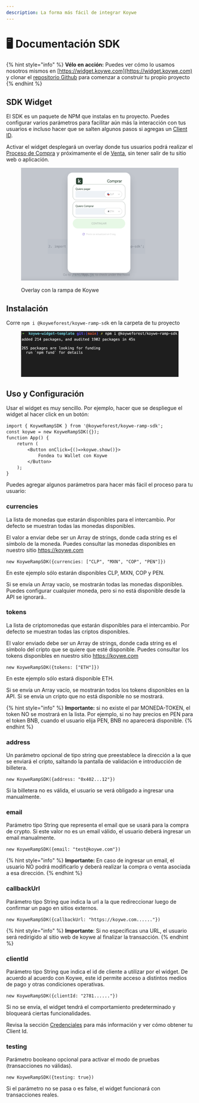 ```yaml
---
description: La forma más fácil de integrar Koywe
---
```


# 🖥 Documentación SDK

{% hint style="info" %}
**Vélo en acción:** Puedes ver cómo lo usamos nosotros mismos en [https://widget.koywe.com](https://widget.koywe.com) y clonar el [repositorio Github](https://github.com/koyweforest/koywe-widget-template/) para comenzar a construir tu propio proyecto
{% endhint %}

## SDK Widget

El SDK es un paquete de NPM que instalas en tu proyecto. Puedes configurar varios parámetros para facilitar aún más la interacción con tus usuarios e incluso hacer que se salten algunos pasos si agregas un [Client ID](credenciales.md).

Activar el widget desplegará un overlay donde tus usuarios podrá realizar el [Proceso de Compra](../sobre-koywe/que-es-koywe/proceso-de-compra.md) y próximamente el de [Venta](../sobre-koywe/que-es-koywe/proceso-de-venta.md), sin tener salir de tu sitio web o aplicación.

<figure><img src="../.gitbook/assets/Screen Shot 2022-12-08 at 13.29.09.png" alt=""><figcaption><p>Overlay con la rampa de Koywe</p></figcaption></figure>

## Instalación

Corre `npm i @koyweforest/koywe-ramp-sdk` en la carpeta de tu proyecto

<figure><img src="../.gitbook/assets/Screen Shot 2022-12-08 at 13.34.46.png" alt=""><figcaption></figcaption></figure>

## Uso y Configuración

Usar el widget es muy sencillo. Por ejemplo, hacer que se despliegue el widget al hacer click en un botón:

```
import { KoyweRampSDK } from '@koyweforest/koywe-ramp-sdk';
const koywe = new KoyweRampSDK({});
function App() {
    return (
        <Button onClick={()=>koywe.show()}>
            Fondea tu Wallet con Koywe
        </Button>
    );
}
```

Puedes agregar algunos parámetros para hacer más fácil el proceso para tu usuario:

### currencies

La lista de monedas que estarán disponibles para el intercambio. Por defecto se muestran todas las monedas disponibles.

El valor a enviar debe ser un Array de strings, donde cada string es el símbolo de la moneda. Puedes consultar las monedas disponibles en nuestro sitio https://koywe.com

```
new KoyweRampSDK({currencies: ["CLP", "MXN", "COP", "PEN"]})
```

En este ejemplo sólo estarán disponibles CLP, MXN, COP y PEN.

Si se envía un Array vacío, se mostrarán todas las monedas disponibles. Puedes configurar cualquier moneda, pero si no está disponible desde la API se ignorará..

### tokens

La lista de criptomonedas que estarán disponibles para el intercambio. Por defecto se muestran todas las criptos disponibles.

El valor enviado debe ser un Array de strings, donde cada string es el símbolo del cripto que se quiere que esté disponible. Puedes consultar los tokens disponibles en nuestro sitio https://koywe.com

```
new KoyweRampSDK({tokens: ["ETH"]})
```

En este ejemplo sólo estará disponible ETH.

Si se envía un Array vacío, se mostrarán todos los tokens disponibles en la API. Si se envía un cripto que no está disponible no se mostrará.

{% hint style="info" %}
**Importante:** si no existe el par MONEDA-TOKEN, el token NO se mostrará en la lista. Por ejemplo, si no hay precios en PEN para el token BNB, cuando el usuario elija PEN, BNB no aparecerá disponible.
{% endhint %}

### address

Un parámetro opcional de tipo string que preestablece la dirección a la que se enviará el cripto, saltando la pantalla de validación e introducción de billetera.

```
new KoyweRampSDK({address: "0x402...12"})
```

Si la billetera no es válida, el usuario se verá obligado a ingresar una manualmente.

### email

Parámetro tipo String que representa el email que se usará para la compra de crypto. Si este valor no es un email válido, el usuario deberá ingresar un email manualmente.

```
new KoyweRampSDK({email: "test@koywe.com"})
```

{% hint style="info" %}
**Importante:** En caso de ingresar un email, el usuario NO podrá modificarlo y deberá realizar la compra o venta asociada a esa dirección.
{% endhint %}

### callbackUrl

Parámetro tipo String que indica la url a la que redireccionar luego de confirmar un pago en sitios externos.

```
new KoyweRampSDK({callbackUrl: "https://koywe.com......"})
```

{% hint style="info" %}
**Importante**: Si no especificas una URL, el usuario será redirigido al sitio web de koywe al finalizar la transacción.
{% endhint %}

### clientId

Parámetro tipo String que indica el id de cliente a utilizar por el widget. De acuerdo al acuerdo con Koywe, este id permite acceso a distintos medios de pago y otras condiciones operativas.

```
new KoyweRampSDK({clientId: "2781......"})
```

Si no se envía, el widget tendrá el comportamiento predeterminado y bloqueará ciertas funcionalidades.

Revisa la sección [Credenciales](credenciales.md) para más información y ver cómo obtener tu Client Id.

### testing

Parámetro booleano opcional para activar el modo de pruebas (transacciones no válidas).

```
new KoyweRampSDK({testing: true})
```

Si el parámetro no se pasa o es false, el widget funcionará con transacciones reales.
